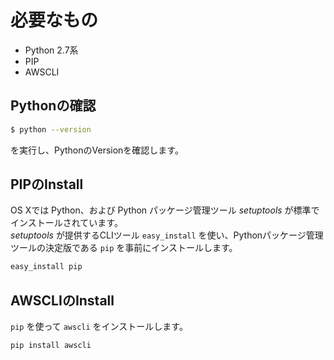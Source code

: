 # 必要なもの

* Python 2.7系
* PIP
* AWSCLI

## Pythonの確認

```sh
$ python --version 
```

を実行し、PythonのVersionを確認します。

## PIPのInstall

OS Xでは Python、および Python パッケージ管理ツール *setuptools* が標準でインストールされています。  
*setuptools* が提供するCLIツール `easy_install` を使い、Pythonパッケージ管理ツールの決定版である `pip` を事前にインストールします。

```sh
easy_install pip
```

## AWSCLIのInstall

`pip` を使って `awscli` をインストールします。


```sh
pip install awscli
```
